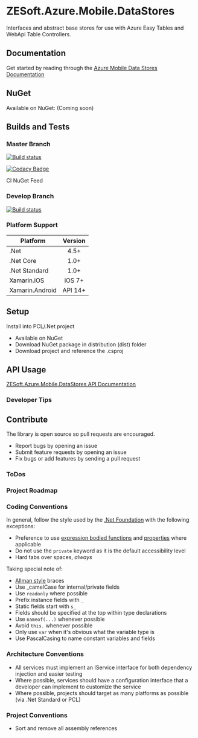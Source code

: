 # ZESoft.Azure.Mobile.DataStores
Interfaces and abstract base stores for use with Azure Easy Tables and WebApi Table Controllers.

## Documentation
Get started by reading through the [Azure Mobile Data Stores Documentation](docs/README.md)

## NuGet
Available on NuGet: (Coming soon)

## Builds and Tests
### Master Branch
[![Build status](https://ci.appveyor.com/api/projects/status/s5o0ybwo10qr9eq7/branch/master?svg=true)](https://ci.appveyor.com/project/chriszumberge/zesoft-azure-mobile-datastores/branch/master)

[![Codacy Badge](https://api.codacy.com/project/badge/Grade/42d0c416cdc34ac79956e050d98cf891)](https://www.codacy.com/app/chriszumberge/ZESoft.Azure.Mobile.DataStores?utm_source=github.com&amp;utm_medium=referral&amp;utm_content=chriszumberge/ZESoft.Azure.Mobile.DataStores&amp;utm_campaign=Badge_Grade)

CI NuGet Feed

### Develop Branch
[![Build status](https://ci.appveyor.com/api/projects/status/s5o0ybwo10qr9eq7/branch/develop?svg=true)](https://ci.appveyor.com/project/chriszumberge/zesoft-azure-mobile-datastores/branch/develop)

### Platform Support
|Platform       | Version  |
|---------------|:--------:|
|.Net           |   4.5+   |
|.Net Core      |   1.0+   |
|.Net Standard  |   1.0+   |
|Xamarin.iOS    |  iOS 7+  |
|Xamarin.Android|  API 14+ |

## Setup
Install into PCL/.Net project
- Available on NuGet
- Download NuGet package in distribution (dist) folder
- Download project and reference the .csproj

## API Usage
[ZESoft.Azure.Mobile.DataStores API Documentation](docs/ApiDocumentation.md)

### Developer Tips

## Contribute
The library is open source so pull requests are encouraged.
- Report bugs by opening an issue
- Submit feature requests by opening an issue
- Fix bugs or add features by sending a pull request

### ToDos 

### Project Roadmap

### Coding Conventions
In general, follow the style used by the [.Net Foundation](https://github.com/dotnet/corefx/blob/master/Documentation/coding-guidelines/coding-style.md)
with the following exceptions:
- Preference to use [expression bodied functions](https://docs.microsoft.com/en-us/dotnet/csharp/programming-guide/statements-expressions-operators/expression-bodied-members#methods)
and [properties](https://docs.microsoft.com/en-us/dotnet/csharp/programming-guide/statements-expressions-operators/expression-bodied-members#property-get-statements)
where applicable
- Do not use the ```private``` keyword as it is the default accessibility level
- Hard tabs over spaces, *always*

Taking special note of:
- [Allman style](https://en.wikipedia.org/wiki/Indent_style#Allman_style) braces
- Use _camelCase for internal/private fields
- Use ```readonly``` where possible
- Prefix instance fields with ```_```
- Static fields start with ```s_```
- Fields should be specified at the top within type declarations
- Use ```nameof(...)``` whenever possible
- Avoid ```this.``` whenever possible
- Only use ```var``` when it's obvious what the variable type is
- Use PascalCasing to name constant variables and fields

### Architecture Conventions
- All services must implement an IService interface for both dependency injection and easier testing
- Where possible, services should have a configuration interface that a developer can implement to customize the service
- Where possible, projects should target as many platforms as possible (via .Net Standard or PCL)

### Project Conventions
- Sort and remove all assembly references